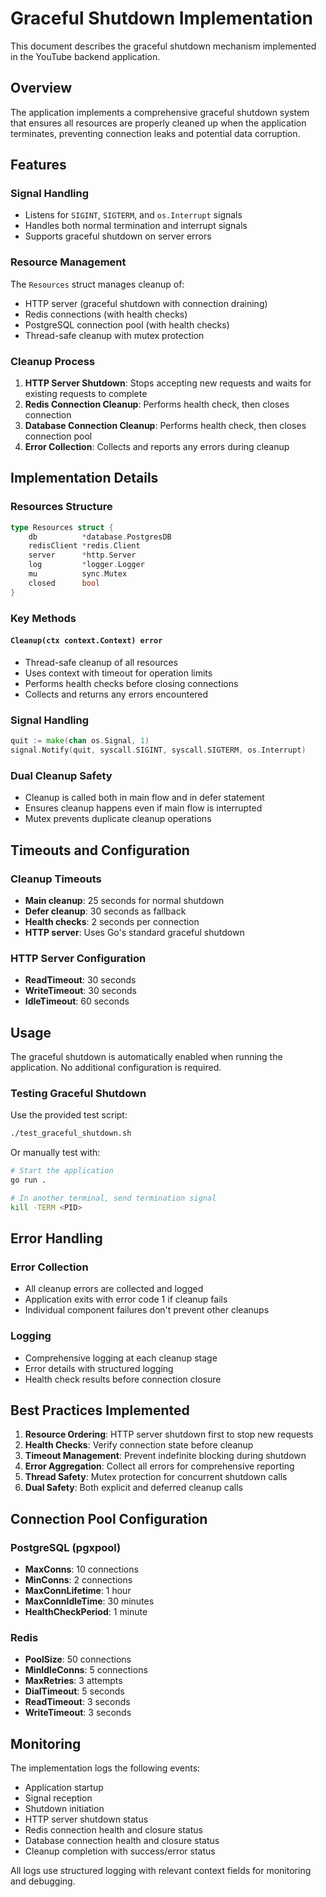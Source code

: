 # Graceful Shutdown Implementation

This document describes the graceful shutdown mechanism implemented in the YouTube backend application.

## Overview

The application implements a comprehensive graceful shutdown system that ensures all resources are properly cleaned up when the application terminates, preventing connection leaks and potential data corruption.

## Features

### Signal Handling
- Listens for `SIGINT`, `SIGTERM`, and `os.Interrupt` signals
- Handles both normal termination and interrupt signals
- Supports graceful shutdown on server errors

### Resource Management
The `Resources` struct manages cleanup of:
- HTTP server (graceful shutdown with connection draining)
- Redis connections (with health checks)
- PostgreSQL connection pool (with health checks)
- Thread-safe cleanup with mutex protection

### Cleanup Process
1. **HTTP Server Shutdown**: Stops accepting new requests and waits for existing requests to complete
2. **Redis Connection Cleanup**: Performs health check, then closes connection
3. **Database Connection Cleanup**: Performs health check, then closes connection pool
4. **Error Collection**: Collects and reports any errors during cleanup

## Implementation Details

### Resources Structure
```go
type Resources struct {
    db          *database.PostgresDB
    redisClient *redis.Client
    server      *http.Server
    log         *logger.Logger
    mu          sync.Mutex
    closed      bool
}
```

### Key Methods

#### `Cleanup(ctx context.Context) error`
- Thread-safe cleanup of all resources
- Uses context with timeout for operation limits
- Performs health checks before closing connections
- Collects and returns any errors encountered

### Signal Handling
```go
quit := make(chan os.Signal, 1)
signal.Notify(quit, syscall.SIGINT, syscall.SIGTERM, os.Interrupt)
```

### Dual Cleanup Safety
- Cleanup is called both in main flow and in defer statement
- Ensures cleanup happens even if main flow is interrupted
- Mutex prevents duplicate cleanup operations

## Timeouts and Configuration

### Cleanup Timeouts
- **Main cleanup**: 25 seconds for normal shutdown
- **Defer cleanup**: 30 seconds as fallback
- **Health checks**: 2 seconds per connection
- **HTTP server**: Uses Go's standard graceful shutdown

### HTTP Server Configuration
- **ReadTimeout**: 30 seconds
- **WriteTimeout**: 30 seconds  
- **IdleTimeout**: 60 seconds

## Usage

The graceful shutdown is automatically enabled when running the application. No additional configuration is required.

### Testing Graceful Shutdown

Use the provided test script:
```bash
./test_graceful_shutdown.sh
```

Or manually test with:
```bash
# Start the application
go run .

# In another terminal, send termination signal
kill -TERM <PID>
```

## Error Handling

### Error Collection
- All cleanup errors are collected and logged
- Application exits with error code 1 if cleanup fails
- Individual component failures don't prevent other cleanups

### Logging
- Comprehensive logging at each cleanup stage
- Error details with structured logging
- Health check results before connection closure

## Best Practices Implemented

1. **Resource Ordering**: HTTP server shutdown first to stop new requests
2. **Health Checks**: Verify connection state before cleanup
3. **Timeout Management**: Prevent indefinite blocking during shutdown
4. **Error Aggregation**: Collect all errors for comprehensive reporting
5. **Thread Safety**: Mutex protection for concurrent shutdown calls
6. **Dual Safety**: Both explicit and deferred cleanup calls

## Connection Pool Configuration

### PostgreSQL (pgxpool)
- **MaxConns**: 10 connections
- **MinConns**: 2 connections
- **MaxConnLifetime**: 1 hour
- **MaxConnIdleTime**: 30 minutes
- **HealthCheckPeriod**: 1 minute

### Redis
- **PoolSize**: 50 connections
- **MinIdleConns**: 5 connections
- **MaxRetries**: 3 attempts
- **DialTimeout**: 5 seconds
- **ReadTimeout**: 3 seconds
- **WriteTimeout**: 3 seconds

## Monitoring

The implementation logs the following events:
- Application startup
- Signal reception
- Shutdown initiation
- HTTP server shutdown status
- Redis connection health and closure status
- Database connection health and closure status
- Cleanup completion with success/error status

All logs use structured logging with relevant context fields for monitoring and debugging.